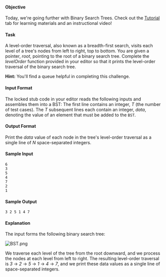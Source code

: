 #### Objective 
Today, we're going further with Binary Search Trees. Check out the [Tutorial](https://www.hackerrank.com/challenges/30-binary-trees/tutorial) tab for learning materials and an instructional video!

#### Task 
A level-order traversal, also known as a breadth-first search, visits each level of a tree's nodes from left to right, top to bottom. You are given a pointer, *root*, pointing to the root of a binary search tree. Complete the *levelOrder* function provided in your editor so that it prints the level-order traversal of the binary search tree.

**Hint:** You'll find a queue helpful in completing this challenge.

#### Input Format

The locked stub code in your editor reads the following inputs and assembles them into a BST: 
The first line contains an integer, *T* (the number of test cases). 
The *T* subsequent lines each contain an integer, *data*, denoting the value of an element that must be added to the `BST`.

#### Output Format

Print the *data* value of each node in the tree's level-order traversal as a single line of *N* space-separated integers.

#### Sample Input

    6
    3
    5
    4
    7
    2
    1

#### Sample Output

    3 2 5 1 4 7
 
#### Explanation

The input forms the following binary search tree: 

![BST.png](https://s3.amazonaws.com/hr-challenge-images/17176/1461696188-8eddd12300-BST.png)

We traverse each level of the tree from the root downward, and we process the nodes at each level from left to right. The resulting level-order traversal is *3* -> *2* -> *5* -> *1* -> *4* -> *7*, and we print these data values as a single line of space-separated integers.
